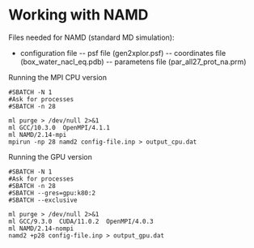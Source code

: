# Working with NAMD

Files needed for NAMD (standard MD simulation):

   - configuration file
      -- psf file (gen2xplor.psf)
      -- coordinates file (box_water_nacl_eq.pdb)
      -- parametens file (par_all27_prot_na.prm)

Running the MPI CPU version 

```
#SBATCH -N 1
#Ask for processes
#SBATCH -n 28

ml purge > /dev/null 2>&1
ml GCC/10.3.0  OpenMPI/4.1.1
ml NAMD/2.14-mpi 
mpirun -np 28 namd2 config-file.inp > output_cpu.dat
```

Running the GPU version


```
#SBATCH -N 1
#Ask for processes
#SBATCH -n 28
#SBATCH --gres=gpu:k80:2
#SBATCH --exclusive

ml purge > /dev/null 2>&1
ml GCC/9.3.0  CUDA/11.0.2  OpenMPI/4.0.3
ml NAMD/2.14-nompi 
namd2 +p28 config-file.inp > output_gpu.dat
```


